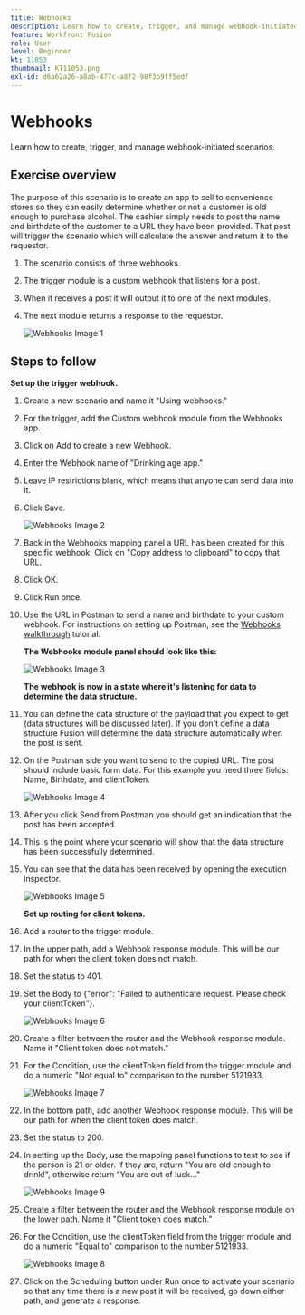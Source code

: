 ```yaml
---
title: Webhooks
description: Learn how to create, trigger, and manage webhook-initiated scenarios.
feature: Workfront Fusion
role: User
level: Beginner
kt: 11053
thumbnail: KT11053.png
exl-id: d6a62a26-a8ab-477c-a8f2-98f3b9ff5edf
---
```

# Webhooks

Learn how to create, trigger, and manage webhook-initiated scenarios.

## Exercise overview

The purpose of this scenario is to create an app to sell to convenience stores so they can easily determine whether or not a customer is old enough to purchase alcohol. The cashier simply needs to post the name and birthdate of the customer to a URL they have been provided. That post will trigger the scenario which will calculate the answer and return it to the requestor.

1. The scenario consists of three webhooks.
1. The trigger module is a custom webhook that listens for a post.
1. When it receives a post it will output it to one of the next modules.
1. The next module returns a response to the requestor.

   ![Webhooks Image 1](../12-exercises/assets/webhooks-walkthrough-1.png)

## Steps to follow

**Set up the trigger webhook.**

1. Create a new scenario and name it "Using webhooks."
1. For the trigger, add the Custom webhook module from the Webhooks app.
1. Click on Add to create a new Webhook.
1. Enter the Webhook name of "Drinking age app."
1. Leave IP restrictions blank, which means that anyone can send data into it.
1. Click Save.


   ![Webhooks Image 2](../12-exercises/assets/webhooks-walkthrough-2.png)

1. Back in the Webhooks mapping panel a URL has been created for this specific webhook. Click on "Copy address to clipboard" to copy that URL.
1. Click OK.
1. Click Run once.
1. Use the URL in Postman to send a name and birthdate to your custom webhook. For instructions on setting up Postman, see the [Webhooks walkthrough](https://experienceleague.adobe.com/docs/workfront-learn/tutorials-workfront/fusion/beyond-basic-modules/webhooks-walkthrough.html?lang=en) tutorial.

    **The Webhooks module panel should look like this:**

   ![Webhooks Image 3](../12-exercises/assets/webhooks-walkthrough-3.png)

    **The webhook is now in a state where it's listening for data to determine the data structure.**

1. You can define the data structure of the payload that you expect to get (data structures will be discussed later). If you don't define a data structure Fusion will determine the data structure automatically when the post is sent.
1. On the Postman side you want to send to the copied URL. The post should include basic form data. For this example you need three fields: Name, Birthdate, and clientToken.

   ![Webhooks Image 4](../12-exercises/assets/webhooks-walkthrough-4.png)

1. After you click Send from Postman you should get an indication that the post has been accepted.
1. This is the point where your scenario will show that the data structure has been successfully determined.
1. You can see that the data has been received by opening the execution inspector.

   ![Webhooks Image 5](../12-exercises/assets/webhooks-walkthrough-5.png)

    **Set up routing for client tokens.**

1. Add a router to the trigger module.
1. In the upper path, add a Webhook response module. This will be our path for when the client token does not match.
1. Set the status to 401.
1. Set the Body to {"error": "Failed to authenticate request. Please check your clientToken"}.

   ![Webhooks Image 6](../12-exercises/assets/webhooks-walkthrough-6.png)

1. Create a filter between the router and the Webhook response module. Name it "Client token does not match."
1. For the Condition, use the clientToken field from the trigger module and do a numeric "Not equal to" comparison to the number 5121933.

   ![Webhooks Image 7](../12-exercises/assets/webhooks-walkthrough-7.png)

1. In the bottom path, add another Webhook response module. This will be our path for when the client token does match.
1. Set the status to 200.
1. In setting up the Body, use the mapping panel functions to test to see if the person is 21 or older. If they are, return "You are old enough to drink!", otherwise return "You are out of luck…"

   ![Webhooks Image 9](../12-exercises/assets/webhooks-walkthrough-9.png)

1. Create a filter between the router and the Webhook response module on the lower path. Name it "Client token does match."
1. For the Condition, use the clientToken field from the trigger module and do a numeric "Equal to" comparison to the number 5121933.


   ![Webhooks Image 8](../12-exercises/assets/webhooks-walkthrough-8.png)

1. Click on the Scheduling button under Run once to activate your scenario so that any time there is a new post it will be received, go down either path, and generate a response.
